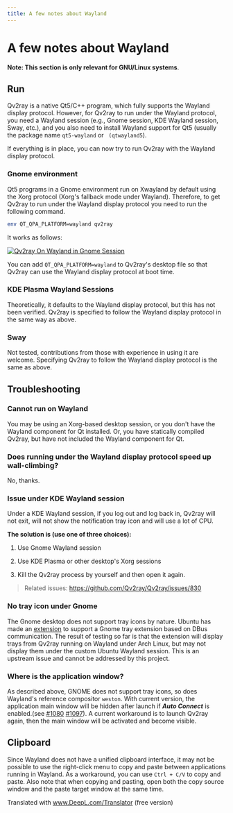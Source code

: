 ```yaml
---
title: A few notes about Wayland
---
```


# A few notes about Wayland

**Note: This section is only relevant for GNU/Linux systems**.

## Run

Qv2ray is a native Qt5/C++ program, which fully supports the Wayland display protocol. However, for Qv2ray to run under the Wayland protocol, you need a Wayland session (e.g., Gnome session, KDE Wayland session, Sway, etc.), and you also need to install Wayland support for Qt5 (usually the package name `qt5-wayland` or ` (qtwayland5`).

If everything is in place, you can now try to run Qv2ray with the Wayland display protocol.

### Gnome environment

Qt5 programs in a Gnome environment run on Xwayland by default using the Xorg protocol (Xorg's fallback mode under Wayland). Therefore, to get Qv2ray to run under the Wayland display protocol you need to run the following command.

```bash
env QT_QPA_PLATFORM=wayland qv2ray
```

It works as follows:

[![Qv2ray On Wayland in Gnome Session](https://s1.ax1x.com/2020/11/07/BIuwb4.png)](https://imgchr.com/i/BIuwb4)

You can add `QT_QPA_PLATFORM=wayland` to Qv2ray's desktop file so that Qv2ray can use the Wayland display protocol at boot time.

### KDE Plasma Wayland Sessions

Theoretically, it defaults to the Wayland display protocol, but this has not been verified. Qv2ray is specified to follow the Wayland display protocol in the same way as above.

### Sway

Not tested, contributions from those with experience in using it are welcome. Specifying Qv2ray to follow the Wayland display protocol is the same as above.

## Troubleshooting

### Cannot run on Wayland

You may be using an Xorg-based desktop session, or you don't have the Wayland component for Qt installed. Or, you have statically compiled Qv2ray, but have not included the Wayland component for Qt.

### Does running under the Wayland display protocol speed up wall-climbing?

No, thanks.

### Issue under KDE Wayland session

Under a KDE Wayland session, if you log out and log back in, Qv2ray will not exit, will not show the notification tray icon and will use a lot of CPU.

**The solution is (use one of three choices):**

1. Use Gnome Wayland session

2. Use KDE Plasma or other desktop's Xorg sessions 

3. Kill the Qv2ray process by yourself and then open it again.

> Related issues:
> <https://github.com/Qv2ray/Qv2ray/issues/830>

### No tray icon under Gnome

The Gnome desktop does not support tray icons by nature. Ubuntu has made an [extension](https://extensions.gnome.org/extension/1301/ubuntu-appindicators/) to support a Gnome tray extension based on DBus communication. The result of testing so far is that the extension will display trays from Qv2ray running on Wayland under Arch Linux, but may not display them under the custom Ubuntu Wayland session. This is an upstream issue and cannot be addressed by this project.

### Where is the application window?

As described above, GNOME does not support tray icons, so does Wayland's reference compositor `weston`. With current version, the application main window will be hidden after launch if **_Auto Connect_** is enabled.(see [#1080](https://github.com/Qv2ray/Qv2ray/issues/1080) [#1097](https://github.com/Qv2ray/Qv2ray/issues/1080)). A current workaround is to launch Qv2ray again, then the main window will be activated and become visible.

## Clipboard

Since Wayland does not have a unified clipboard interface, it may not be possible to use the right-click menu to copy and paste between applications running in Wayland. As a workaround, you can use `Ctrl + C/V` to copy and paste. Also note that when copying and pasting, open both the copy source window and the paste target window at the same time.

Translated with www.DeepL.com/Translator (free version)
